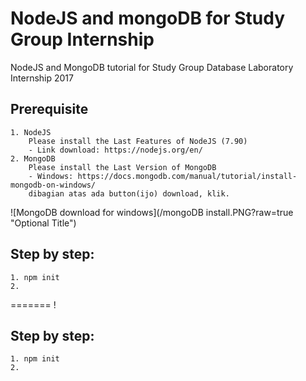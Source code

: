 # NodeJS and mongoDB for Study Group Internship
NodeJS and MongoDB tutorial for Study Group Database Laboratory Internship 2017

## Prerequisite
    1. NodeJS
        Please install the Last Features of NodeJS (7.90)
        - Link download: https://nodejs.org/en/
    2. MongoDB
        Please install the Last Version of MongoDB
        - Windows: https://docs.mongodb.com/manual/tutorial/install-mongodb-on-windows/
        dibagian atas ada button(ijo) download, klik.
![MongoDB download for windows](/mongoDB install.PNG?raw=true "Optional Title")
        
## Step by step:
    1. npm init
    2.
=======
        !
## Step by step:
    1. npm init
    2.
